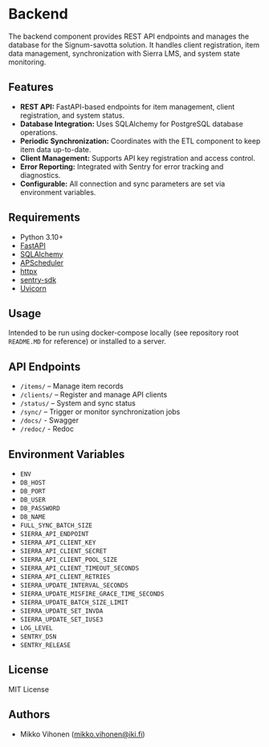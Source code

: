 # Backend

The backend component provides REST API endpoints and manages the database for the Signum-savotta solution. It handles client registration, item data management, synchronization with Sierra LMS, and system state monitoring.

## Features

- **REST API:** FastAPI-based endpoints for item management, client registration, and system status.
- **Database Integration:** Uses SQLAlchemy for PostgreSQL database operations.
- **Periodic Synchronization:** Coordinates with the ETL component to keep item data up-to-date.
- **Client Management:** Supports API key registration and access control.
- **Error Reporting:** Integrated with Sentry for error tracking and diagnostics.
- **Configurable:** All connection and sync parameters are set via environment variables.

## Requirements

- Python 3.10+
- [FastAPI](https://fastapi.tiangolo.com/)
- [SQLAlchemy](https://www.sqlalchemy.org/)
- [APScheduler](https://apscheduler.readthedocs.io/)
- [httpx](https://www.python-httpx.org/)
- [sentry-sdk](https://pypi.org/project/sentry-sdk/)
- [Uvicorn](https://www.uvicorn.org/)

## Usage

Intended to be run using docker-compose locally (see repository root `README.MD` for reference) or installed to a server.

## API Endpoints

- `/items/` – Manage item records
- `/clients/` – Register and manage API clients
- `/status/` – System and sync status
- `/sync/` – Trigger or monitor synchronization jobs
- `/docs/` - Swagger
- `/redoc/` - Redoc

## Environment Variables

- `ENV`
- `DB_HOST`
- `DB_PORT`
- `DB_USER`
- `DB_PASSWORD`
- `DB_NAME`
- `FULL_SYNC_BATCH_SIZE`
- `SIERRA_API_ENDPOINT`
- `SIERRA_API_CLIENT_KEY`
- `SIERRA_API_CLIENT_SECRET`
- `SIERRA_API_CLIENT_POOL_SIZE`
- `SIERRA_API_CLIENT_TIMEOUT_SECONDS`
- `SIERRA_API_CLIENT_RETRIES`
- `SIERRA_UPDATE_INTERVAL_SECONDS`
- `SIERRA_UPDATE_MISFIRE_GRACE_TIME_SECONDS`
- `SIERRA_UPDATE_BATCH_SIZE_LIMIT`
- `SIERRA_UPDATE_SET_INVDA`
- `SIERRA_UPDATE_SET_IUSE3`
- `LOG_LEVEL`
- `SENTRY_DSN`
- `SENTRY_RELEASE`

## License

MIT License

## Authors

- Mikko Vihonen (mikko.vihonen@iki.fi)

